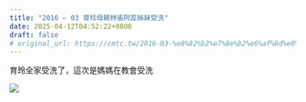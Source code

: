 ```yaml
---
title: "2016 – 03 育玲母親林張阿蕊姊妹受洗"
date: 2025-04-12T04:52:22+0800
draft: false
# original_url: https://cmtc.tw/2016-03-%e8%82%b2%e7%8e%b2%e6%af%8d%e8%a6%aa%e6%9e%97%e5%bc%b5%e9%98%bf%e8%95%8a%e5%a7%8a%e5%a6%b9%e5%8f%97%e6%b4%97
---
```




育玲全家受洗了，這次是媽媽在教會受洗

![](/images/阿蕊姊受洗.jpg)